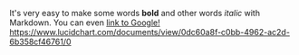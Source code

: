 It's very easy to make some words **bold** and other words *italic* with Markdown. You can even [link to Google!](http://google.com)
https://www.lucidchart.com/documents/view/0dc60a8f-c0bb-4962-ac2d-6b358cf46761/0
